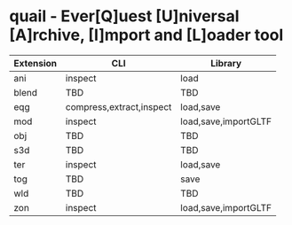 # quail - Ever[Q]uest [U]niversal [A]rchive, [I]mport and [L]oader tool

Extension|CLI|Library
---|---|---
ani|inspect|load
blend|TBD|TBD
eqg|compress,extract,inspect|load,save
mod|inspect|load,save,importGLTF
obj|TBD|TBD
s3d|TBD|TBD
ter|inspect|load,save
tog|TBD|save
wld|TBD|TBD
zon|inspect|load,save,importGLTF